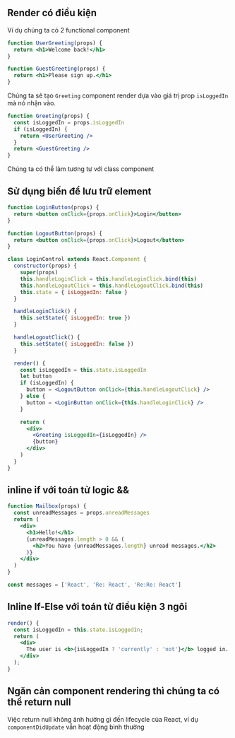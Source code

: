 ## Render có điều kiện

Ví dụ chúng ta có 2 functional component

```jsx
function UserGreeting(props) {
  return <h1>Welcome back!</h1>
}

function GuestGreeting(props) {
  return <h1>Please sign up.</h1>
}
```

Chúng ta sẽ tạo `Greeting` component render dựa vào giá trị prop `isLoggedIn` mà nó nhận vào.

```jsx
function Greeting(props) {
  const isLoggedIn = props.isLoggedIn
  if (isLoggedIn) {
    return <UserGreeting />
  }
  return <GuestGreeting />
}
```

Chúng ta có thể làm tương tự với class component

## Sử dụng biến để lưu trữ element

```jsx
function LoginButton(props) {
  return <button onClick={props.onClick}>Login</button>
}

function LogoutButton(props) {
  return <button onClick={props.onClick}>Logout</button>
}
```

```jsx
class LoginControl extends React.Component {
  constructor(props) {
    super(props)
    this.handleLoginClick = this.handleLoginClick.bind(this)
    this.handleLogoutClick = this.handleLogoutClick.bind(this)
    this.state = { isLoggedIn: false }
  }

  handleLoginClick() {
    this.setState({ isLoggedIn: true })
  }

  handleLogoutClick() {
    this.setState({ isLoggedIn: false })
  }

  render() {
    const isLoggedIn = this.state.isLoggedIn
    let button
    if (isLoggedIn) {
      button = <LogoutButton onClick={this.handleLogoutClick} />
    } else {
      button = <LoginButton onClick={this.handleLoginClick} />
    }

    return (
      <div>
        <Greeting isLoggedIn={isLoggedIn} />
        {button}
      </div>
    )
  }
}
```

## inline if với toán tử logic &&

```jsx
function Mailbox(props) {
  const unreadMessages = props.unreadMessages
  return (
    <div>
      <h1>Hello!</h1>
      {unreadMessages.length > 0 && (
        <h2>You have {unreadMessages.length} unread messages.</h2>
      )}
    </div>
  )
}

const messages = ['React', 'Re: React', 'Re:Re: React']
```

## Inline If-Else với toán tử điều kiện 3 ngôi

```jsx
render() {
  const isLoggedIn = this.state.isLoggedIn;
  return (
    <div>
      The user is <b>{isLoggedIn ? 'currently' : 'not'}</b> logged in.
    </div>
  );
}
```

## Ngăn cản component rendering thì chúng ta có thể return null

Việc return null không ảnh hưởng gì đến lifecycle của React, ví dụ `componentDidUpdate` vẫn hoạt động bình thường
